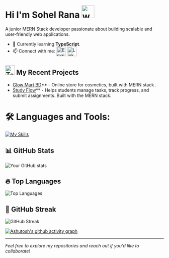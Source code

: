 # Hi I'm Sohel Rana   <img src="https://user-images.githubusercontent.com/72663882/171687151-bb31c996-c9d2-49c8-b593-734946893b23.gif" alt="waving hand gif" aria-hidden="true" width="40" />

 A junior MERN Stack developer passionate about building scalable and user-friendly web applications.
 
- 🌱 Currently learning **TypeScript**.
- 📫 Connect with me: <a href="mailto:dev.sohel152302@gmail.com" title="Email"><img alt="Email" src="https://img.shields.io/badge/Gmail-D14836?style=for-the-badge&logo=gmail&logoColor=white" height="30" align="center"/></a> <a href="https://www.linkedin.com/in/sohel-rana-93423a2ba/"><img  alt="LinkedIn" title="LinkedIn" src="https://img.shields.io/static/v1?message=LinkedIn&logo=linkedin&label=&color=0077B5&logoColor=white&labelColor=&style=for-the-badge" height="30" align="center" /></a> 


## <img src="https://raw.githubusercontent.com/Tarikul-Islam-Anik/Animated-Fluent-Emojis/master/Emojis/People/Technologist.png" alt="Technologist" width="30" height="30" /> My Recent Projects 

* [Glow Mart BD](https://glow-mart-bd.web.app/)** - Online store for cosmetics, built with MERN 
   stack .
* [Study Flow](https://stydy-flow.web.app/)** - Helps students manage tasks, track progress, 
   and submit assignments. Built with the MERN stack. 

# 🛠 Languages and Tools:
[![My Skills](https://skillicons.dev/icons?i=html,css,tailwind,js,react,vite,ts,expressjs,nodejs,mongodb,firebase,git,github,vscode,&perline=13)](#)

## 📊 GitHub Stats
![Your GitHub stats](https://github-readme-stats.vercel.app/api?username=Sohelrana2815&show_icons=true&theme=radical)

## 🔥 Top Languages
![Top Languages](https://github-readme-stats.vercel.app/api/top-langs/?username=Sohelrana2815&layout=compact&theme=radical)

## 🚀 GitHub Streak
![GitHub Streak](https://streak-stats.demolab.com/?user=Sohelrana2815&theme=radical)

[![Ashutosh's github activity graph](https://github-readme-activity-graph.vercel.app/graph?username=Sohelrana2815)](https://github.com/Sohelrana2815/github-readme-activity-graph)



---
*Feel free to explore my repositories and reach out if you'd like to collaborate!*

